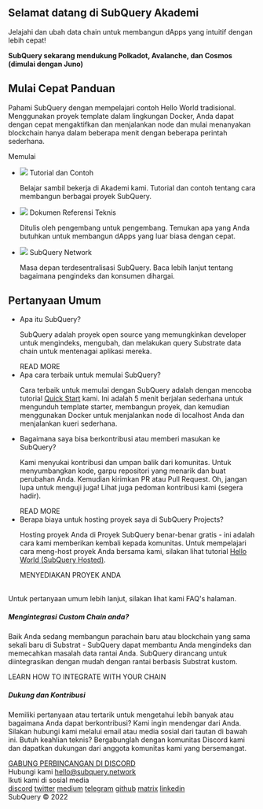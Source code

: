 <link rel="stylesheet" href="/assets/style/welcome.css" as="style" />
<div class="top2Sections">
  <section class="welcomeWords">
    <div class="main">
      <div>
        <h2 class="welcomeTitle">Selamat datang di SubQuery <span>Akademi</span></h2>
        <p>Jelajahi dan ubah data chain untuk membangun dApps yang intuitif dengan lebih cepat!</p>
        <p><strong>SubQuery sekarang mendukung Polkadot, Avalanche, dan Cosmos (dimulai dengan Juno)</strong></p>
      </div>
    </div>
  </section>
  <section class="startSection main">
    <div>
      <h2 class="title">Mulai Cepat <span>Panduan</span></h2>
      <p>Pahami SubQuery dengan mempelajari contoh Hello World tradisional. Menggunakan proyek template dalam lingkungan Docker, Anda dapat dengan cepat mengaktifkan dan menjalankan node dan mulai menanyakan blockchain hanya dalam beberapa menit dengan beberapa perintah sederhana.
      </p>
      <span class="button">
        <router-link :to="{path: '/quickstart/quickstart.html'}">
          <span>Memulai</span>
        </router-link>
      </span>
    </div>
  </section>
</div>
<div class="main">
  <div>
    <ul class="list">
      <li>
        <router-link :to="{path: '/academy/tutorials_examples/introduction.html'}">
          <div>
            <img src="/assets/img/tutorialsIcon.svg" />
            <span>Tutorial dan Contoh</span>
            <p>Belajar sambil bekerja di Akademi kami. Tutorial dan contoh tentang cara membangun berbagai proyek SubQuery.</p>
          </div>
        </router-link>
      </li>
      <li>
        <router-link :to="{path: '/build/introduction.html'}"> 
          <div>
            <img src="/assets/img/docsIcon.svg" />
            <span>Dokumen Referensi Teknis</span>
            <p>Ditulis oleh pengembang untuk pengembang. Temukan apa yang Anda butuhkan untuk membangun dApps yang luar biasa dengan cepat.</p>
          </div>
        </router-link>
      </li>
      <li>
        <router-link :to="{path: '/subquery_network/introduction.html'}"> 
          <div>
            <img src="/assets/img/networkIcon.svg" />
            <span>SubQuery Network</span>
            <p>Masa depan terdesentralisasi SubQuery. Baca lebih lanjut tentang bagaimana pengindeks dan konsumen dihargai.</p>
          </div>
        </router-link>
      </li>
    </ul>
  </div>
</div>
<section class="faqSection main">
  <div>
    <h2 class="title">Pertanyaan Umum</h2>
    <ul class="faqList">
      <li>
        <div class="title">Apa itu SubQuery?</div>
        <div class="content">
          <p>SubQuery adalah proyek open source yang memungkinkan developer untuk mengindeks, mengubah, dan melakukan query Substrate data chain untuk mentenagai aplikasi mereka.</p>
          <span class="more">
            <router-link :to="{path: '/faqs/faqs.md#what-is-subquery'}">READ MORE</router-link>
          </span>
        </div>
      </li>
      <li>
        <div class="title">Apa cara terbaik untuk memulai SubQuery?</div>
        <div class="content">
          <p>Cara terbaik untuk memulai dengan SubQuery adalah dengan mencoba tutorial <a href="/quickstart/quickstart.html">Quick Start</a> kami. Ini adalah 5 menit berjalan sederhana untuk mengunduh template starter, membangun proyek, dan kemudian menggunakan Docker untuk menjalankan node di localhost Anda dan menjalankan kueri sederhana. </p>
        </div>
      </li>
      <li>
        <div class="title">Bagaimana saya bisa berkontribusi atau memberi masukan ke SubQuery?</div>
        <div class="content">
          <p>Kami menyukai kontribusi dan umpan balik dari komunitas. Untuk menyumbangkan kode, garpu repositori yang menarik dan buat perubahan Anda. Kemudian kirimkan PR atau Pull Request. Oh, jangan lupa untuk menguji juga! Lihat juga pedoman kontribusi kami (segera hadir). </p>
          <span class="more">
            <router-link :to="{path: '/faqs/faqs.md#how-can-i-contribute-or-give-feedback-to-subquery'}">READ MORE</router-link>
          </span> 
        </div>
      </li>
      <li>
        <div class="title">Berapa biaya untuk hosting proyek saya di SubQuery Projects?</div>
        <div class="content">
          <p>Hosting proyek Anda di Proyek SubQuery benar-benar gratis - ini adalah cara kami memberikan kembali kepada komunitas. Untuk mempelajari cara meng-host proyek Anda bersama kami, silakan lihat tutorial <a href="https://academy.subquery.network/run_publish/publish.html">Hello World (SubQuery Hosted)</a>.</p>
          <span class="more">
            <router-link :to="{path: '/run_publish/publish.html'}">MENYEDIAKAN PROYEK ANDA</router-link>
          </span>
        </div>
      </li>
    </ul><br>
    Untuk pertanyaan umum lebih lanjut, silakan lihat kami <router-link :to="{path: '/faqs/faqs.html'}">FAQ's</router-link> halaman.    
  </div>
</section>
<section class="main">
  <div>
    <div class="lastIntroduce lastIntroduce_1">
        <h5>Mengintegrasi Custom Chain anda?</h5>
        <p>Baik Anda sedang membangun parachain baru atau blockchain yang sama sekali baru di Substrat - SubQuery dapat membantu Anda mengindeks dan memecahkan masalah data rantai Anda. SubQuery dirancang untuk diintegrasikan dengan mudah dengan rantai berbasis Substrat kustom.</p>
        <span class="more">
          <router-link :to="{path: '/build/manifest.md#custom-substrate-and-cosmos-chains'}">LEARN HOW TO INTEGRATE WITH YOUR CHAIN</router-link>
        </span>
    </div>
    <div class="lastIntroduce lastIntroduce_2">
        <h5>Dukung dan Kontribusi</h5>
        <p>Memiliki pertanyaan atau tertarik untuk mengetahui lebih banyak atau bagaimana Anda dapat berkontribusi? Kami ingin mendengar dari Anda. Silakan hubungi kami melalui email atau media sosial dari tautan di bawah ini. Butuh keahlian teknis? Bergabunglah dengan komunitas Discord kami dan dapatkan dukungan dari anggota komunitas kami yang bersemangat. </p>
        <a class="more" target="_blank" href="https://discord.com/invite/subquery">GABUNG PERBINCANGAN DI DISCORD</a>
    </div>
    </div>
</section>
<section class="main connectSection">
  <div class="email">
    <span>Hubungi kami</span>
    <a href="mailto:hello@subquery.network">hello@subquery.network</a>
  </div>
  <div>
    <div>Ikuti kami di sosial media</div>
    <div class="connectWay">
      <a href="https://discord.com/invite/78zg8aBSMG" target="_blank" class="connectDiscord">discord</a>
      <a href="https://twitter.com/subquerynetwork" target="_blank" class="connectTwitter">twitter</a>
      <a href="https://medium.com/@subquery" target="_blank" class="connectMedium">medium</a>
      <a href="https://t.me/subquerynetwork" target="_blank" class="connectTelegram">telegram</a>
      <a href="https://github.com/OnFinality-io/subql" target="_blank" class="connectGithub">github</a>
      <a href="https://matrix.to/#/#subquery:matrix.org" target="_blank" class="connectMatrix">matrix</a>
      <a href="https://www.linkedin.com/company/subquery/" target="_blank" class="connectLinkedin">linkedin</a>
    </div>
  </div>
</section>
</div> </div>
<div class="footer">
  <div class="main"><div>SubQuery © 2022</div></div>
</div>
<script charset="utf-8" src="/assets/js/welcome.js"></script>
